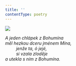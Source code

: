 ```yaml
---
title: ''
contentType: poetry
---
```


<section>

![](../Images/044.jpg)

_A jeden chlápek z Bohumína  
měl hezkou dceru jménem Mína,  
         jenže ta, ó jejé,  
         si vzala zloděje  
a utekla s ním z Bohumína._

</section>
